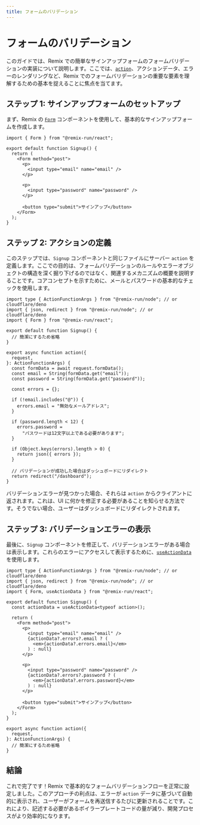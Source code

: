 ```yaml
---
title: フォームのバリデーション
---
```


# フォームのバリデーション

このガイドでは、Remix での簡単なサインアップフォームのフォームバリデーションの実装について説明します。ここでは、[`action`][action]、アクションデータ、エラーのレンダリングなど、Remix でのフォームバリデーションの重要な要素を理解するための基本を捉えることに焦点を当てます。

## ステップ 1: サインアップフォームのセットアップ

まず、Remix の [`Form`][form_component] コンポーネントを使用して、基本的なサインアップフォームを作成します。

```tsx filename=app/routes/signup.tsx
import { Form } from "@remix-run/react";

export default function Signup() {
  return (
    <Form method="post">
      <p>
        <input type="email" name="email" />
      </p>

      <p>
        <input type="password" name="password" />
      </p>

      <button type="submit">サインアップ</button>
    </Form>
  );
}
```

## ステップ 2: アクションの定義

このステップでは、`Signup` コンポーネントと同じファイルにサーバー `action` を定義します。ここでの目的は、フォームバリデーションのルールやエラーオブジェクトの構造を深く掘り下げるのではなく、関連するメカニズムの概要を説明することです。コアコンセプトを示すために、メールとパスワードの基本的なチェックを使用します。

```tsx filename=app/routes/signup.tsx
import type { ActionFunctionArgs } from "@remix-run/node"; // or cloudflare/deno
import { json, redirect } from "@remix-run/node"; // or cloudflare/deno
import { Form } from "@remix-run/react";

export default function Signup() {
  // 簡潔にするため省略
}

export async function action({
  request,
}: ActionFunctionArgs) {
  const formData = await request.formData();
  const email = String(formData.get("email"));
  const password = String(formData.get("password"));

  const errors = {};

  if (!email.includes("@")) {
    errors.email = "無効なメールアドレス";
  }

  if (password.length < 12) {
    errors.password =
      "パスワードは12文字以上である必要があります";
  }

  if (Object.keys(errors).length > 0) {
    return json({ errors });
  }

  // バリデーションが成功した場合はダッシュボードにリダイレクト
  return redirect("/dashboard");
}
```

バリデーションエラーが見つかった場合、それらは `action` からクライアントに返されます。これは、UI に何かを修正する必要があることを知らせる方法です。そうでない場合、ユーザーはダッシュボードにリダイレクトされます。

## ステップ 3: バリデーションエラーの表示

最後に、`Signup` コンポーネントを修正して、バリデーションエラーがある場合は表示します。これらのエラーにアクセスして表示するために、[`useActionData`][use_action_data] を使用します。

```tsx filename=app/routes/signup.tsx lines=[3,6,12-14,19-21]
import type { ActionFunctionArgs } from "@remix-run/node"; // or cloudflare/deno
import { json, redirect } from "@remix-run/node"; // or cloudflare/deno
import { Form, useActionData } from "@remix-run/react";

export default function Signup() {
  const actionData = useActionData<typeof action>();

  return (
    <Form method="post">
      <p>
        <input type="email" name="email" />
        {actionData?.errors?.email ? (
          <em>{actionData?.errors.email}</em>
        ) : null}
      </p>

      <p>
        <input type="password" name="password" />
        {actionData?.errors?.password ? (
          <em>{actionData?.errors.password}</em>
        ) : null}
      </p>

      <button type="submit">サインアップ</button>
    </Form>
  );
}

export async function action({
  request,
}: ActionFunctionArgs) {
  // 簡潔にするため省略
}
```

## 結論

これで完了です！Remix で基本的なフォームバリデーションフローを正常に設定しました。このアプローチの利点は、エラーが `action` データに基づいて自動的に表示され、ユーザーがフォームを再送信するたびに更新されることです。これにより、記述する必要があるボイラープレートコードの量が減り、開発プロセスがより効率的になります。

[action]: ../route/action
[form_component]: ../components/form
[use_action_data]: ../hooks/use-action-data
